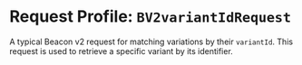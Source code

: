 # Request Profile: `BV2variantIdRequest`

A typical Beacon v2 request for matching variations by their `variantId`. This request is used to retrieve a specific variant by its identifier.